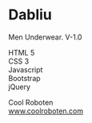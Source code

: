 # Dabliu
Men Underwear.
V-1.0

HTML 5<br>
CSS 3<br>
Javascript<br>
Bootstrap<br>
jQuery<br>

Cool Roboten<br>
www.coolroboten.com
